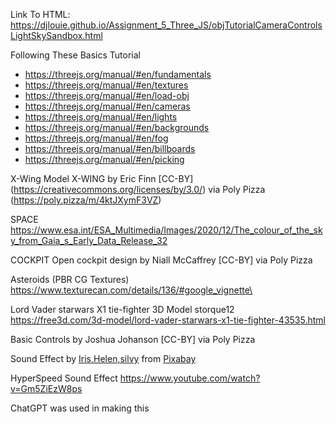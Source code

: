 Link To HTML:
https://djlouie.github.io/Assignment_5_Three_JS/objTutorialCameraControlsLightSkySandbox.html 

Following These Basics Tutorial

* https://threejs.org/manual/#en/fundamentals
* https://threejs.org/manual/#en/textures 
* https://threejs.org/manual/#en/load-obj 
* https://threejs.org/manual/#en/cameras
* https://threejs.org/manual/#en/lights
* https://threejs.org/manual/#en/backgrounds
* https://threejs.org/manual/#en/fog
* https://threejs.org/manual/#en/billboards
* https://threejs.org/manual/#en/picking

X-Wing Model
X-WING by Eric Finn [CC-BY] (https://creativecommons.org/licenses/by/3.0/) via Poly Pizza (https://poly.pizza/m/4ktJXymF3VZ)

SPACE
https://www.esa.int/ESA_Multimedia/Images/2020/12/The_colour_of_the_sky_from_Gaia_s_Early_Data_Release_32 

COCKPIT
Open cockpit design by Niall McCaffrey [CC-BY] via Poly Pizza 

Asteroids (PBR CG Textures)
https://www.texturecan.com/details/136/#google_vignette\

<!-- Tie Fighter by David O'Brien (-BlanK-) [CC-BY] via Poly Pizza -->

Lord Vader starwars X1 tie-fighter 3D Model storque12
https://free3d.com/3d-model/lord-vader-starwars-x1-tie-fighter-43535.html 

Basic Controls by Joshua Johanson [CC-BY] via Poly Pizza

Sound Effect by <a href="https://pixabay.com/users/placidplace-25572496/?utm_source=link-attribution&utm_medium=referral&utm_campaign=music&utm_content=21420">Iris,Helen,silvy</a> from <a href="https://pixabay.com//?utm_source=link-attribution&utm_medium=referral&utm_campaign=music&utm_content=21420">Pixabay</a>

HyperSpeed Sound Effect
https://www.youtube.com/watch?v=Gm5ZiEzW8ps 

ChatGPT was used in making this
